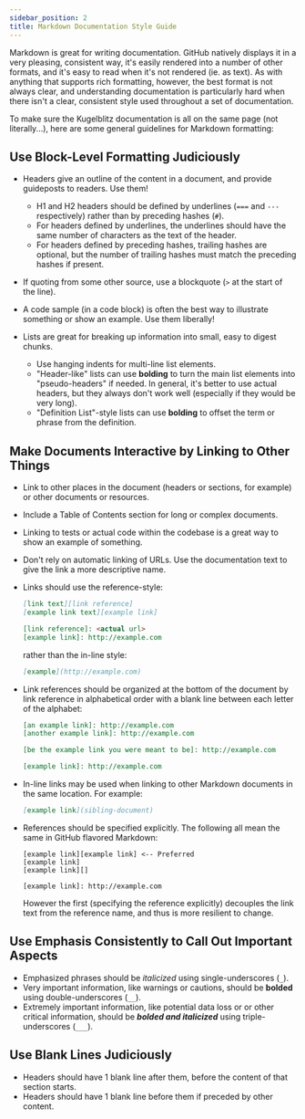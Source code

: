 ```yaml
---
sidebar_position: 2
title: Markdown Documentation Style Guide
---
```


Markdown is great for writing documentation. GitHub natively displays it in a very pleasing, consistent way, it's
easily rendered into a number of other formats, and it's easy to read when it's not rendered (ie. as text). As with
anything that supports rich formatting, however, the best format is not always clear, and understanding documentation is
particularly hard when there isn't a clear, consistent style used throughout a set of documentation.

To make sure the Kugelblitz documentation is all on the same page (not literally...), here are some general guidelines
for Markdown formatting:

Use Block-Level Formatting Judiciously
--------------------------------------

- Headers give an outline of the content in a document, and provide guideposts to readers. Use them!

  - H1 and H2 headers should be defined by underlines (`===` and `---` respectively) rather than by preceding hashes
    (`#`).
  - For headers defined by underlines, the underlines should have the same number of characters as the text of the
    header.
  - For headers defined by preceding hashes, trailing hashes are optional, but the number of trailing hashes must match
    the preceding hashes if present.

- If quoting from some other source, use a blockquote (`>` at the start of the line).
- A code sample (in a code block) is often the best way to illustrate something or show an example. Use them liberally!
- Lists are great for breaking up information into small, easy to digest chunks.

  - Use hanging indents for multi-line list elements.
  - "Header-like" lists can use __bolding__ to turn the main list elements into "pseudo-headers" if needed. In general,
    it's better to use actual headers, but they always don't work well (especially if they would be very long).
  - "Definition List"-style lists can use __bolding__ to offset the term or phrase from the definition.

Make Documents Interactive by Linking to Other Things
-----------------------------------------------------

- Link to other places in the document (headers or sections, for example) or other documents or resources.
- Include a Table of Contents section for long or complex documents.
- Linking to tests or actual code within the codebase is a great way to show an example of something.
- Don't rely on automatic linking of URLs. Use the documentation text to give the link a more descriptive name.
- Links should use the reference-style:

  ```markdown
  [link text][link reference]
  [example link text][example link]

  [link reference]: <actual url>
  [example link]: http://example.com
  ```

  rather than the in-line style:

  ```markdown
  [example](http://example.com)
  ```

- Link references should be organized at the bottom of the document by link reference in alphabetical order with a
  blank line between each letter of the alphabet:

  ```markdown
  [an example link]: http://example.com
  [another example link]: http://example.com

  [be the example link you were meant to be]: http://example.com

  [example link]: http://example.com
  ```

- In-line links may be used when linking to other Markdown documents in the same location. For example:

  ```markdown
  [example link](sibling-document)
  ```

- References should be specified explicitly. The following all mean the same in GitHub flavored Markdown:

  ```
  [example link][example link] <-- Preferred
  [example link]
  [example link][]

  [example link]: http://example.com
  ```

  However the first (specifying the reference explicitly) decouples the link text from the reference name, and thus is
  more resilient to change.


Use Emphasis Consistently to Call Out Important Aspects
-------------------------------------------------------

- Emphasized phrases should be _italicized_ using single-underscores (`_`).
- Very important information, like warnings or cautions, should be __bolded__ using double-underscores (`__`).
- Extremely important information, like potential data loss or or other critical information, should be ___bolded and
  italicized___ using triple-underscores (`___`).

Use Blank Lines Judiciously
---------------------------

- Headers should have 1 blank line after them, before the content of that section starts.
- Headers should have 1 blank line before them if preceded by other content.
